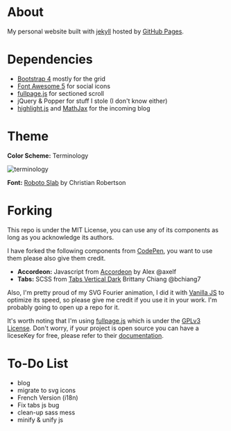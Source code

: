 # About

My personal website built with [jekyll](https://jekyllrb.com)
hosted by [GitHub Pages](https://pages.github.com/).

# Dependencies

- [Bootstrap 4](https://getbootstrap.com) mostly for the grid
- [Font Awesome 5](https://fontawesome.com/) for social icons
- [fullpage.js](https://alvarotrigo.com/fullPage/) for sectioned scroll
- jQuery & Popper for stuff I stole (I don't know either)
- [highlight.js](https://highlightjs.org/) and [MathJax](https://www.mathjax.org/) for the incoming blog

# Theme

**Color Scheme:** Terminology

![terminology](https://visme.co/blog/wp-content/uploads/2016/09/website23-1024x512.jpg)

**Font:** [Roboto Slab](https://fonts.google.com/specimen/Roboto+Slab) by Christian Robertson

# Forking

This repo is under the MIT License, you can use any of its components
as long as you acknowledge its authors.

I have forked the following components from [CodePen](https://codepen.io/),
you want to use them please also give them credit.
- **Accordeon:** Javascript from [Accordeon](https://codepen.io/axelf/pen/jPNmYP) by Alex @axelf
- **Tabs:** SCSS from [Tabs Vertical Dark](https://codepen.io/bchiang7/pen/mjzMbj) Brittany Chiang @bchiang7

Also, I'm pretty proud of my SVG Fourier animation,
I did it with [Vanilla JS](http://vanilla-js.com/) to optimize its speed,
so please give me credit if you use it in your work.
I'm probably going to open up a repo for it.

It's worth noting that I'm using [fullpage.js](https://alvarotrigo.com/fullPage/)
which is under the [GPLv3 License](https://en.wikipedia.org/wiki/GNU_General_Public_License).
Don't worry, if your project is open source you can have a liceseKey for free,
please refer to their [documentation](https://github.com/alvarotrigo/fullPage.js#options).

# To-Do List
- blog
- migrate to svg icons
- French Version (i18n)
- Fix tabs js bug
- clean-up sass mess
- minify & unify js

